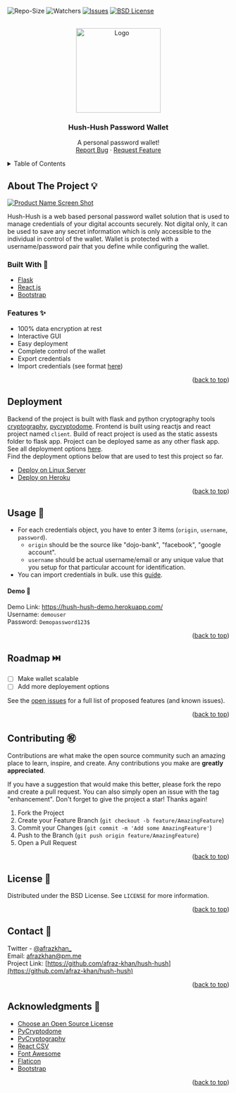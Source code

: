 <div id="top"></div>


<!-- PROJECT SHIELDS -->
![Repo-Size][repo-size-shield]
![Watchers][watchers-shield]
[![Issues][issues-shield]][issues-url]
[![BSD License][license-shield]][license-url]



<!-- PROJECT LOGO -->
<br />
<div align="center">
  <a href="https://github.com/afraz-khan/hush-hush">
    <img src="https://i.ibb.co/0ts8L6D/logo192.png" alt="Logo" width="192" height="192">
  </a>

  <h3 align="center">Hush-Hush Password Wallet</h3>

  <p align="center">
    A personal password wallet!
    <br />
    <a href="https://github.com/afraz-khan/hush-hush/issues">Report Bug</a>
    ·
    <a href="https://github.com/afraz-khan/hush-hush/issues">Request Feature</a>
  </p>
</div>


<!-- TABLE OF CONTENTS -->


<details>
  <summary>Table of Contents</summary>
  <ol>
    <li>
      <a href="#about-the-project">About The Project</a>
      <ul>
        <li><a href="#built-with">Built With</a></li>
        <li><a href="#features">Features</a></li>
      </ul>
    </li>
    <li>
      <a href="#Deployment">Deployment</a>
    </li>
    <li><a href="#usage">Usage</a></li>
    <li><a href="#roadmap">Roadmap</a></li>
    <li><a href="#contributing">Contributing</a></li>
    <li><a href="#license">License</a></li>
    <li><a href="#contact">Contact</a></li>
    <li><a href="#acknowledgments">Acknowledgments</a></li>
  </ol>
</details>



<!-- ABOUT THE PROJECT -->
## About The Project 💡

[![Product Name Screen Shot][product-screenshot]](https://hush-hush-demo.herokuapp.com/)

Hush-Hush is a web based personal password wallet solution that is used to manage credentials of your digital accounts securely. Not digital only, it can be used to save any secret information which is only accessible to the individual in control of the wallet. Wallet is protected with a username/password pair that you define while configuring the wallet.



### Built With 🔧


* [Flask](https://flask.palletsprojects.com/)
* [React.js](https://reactjs.org/)
* [Bootstrap](https://getbootstrap.com)


### Features ✨
- 100% data encryption at rest
- Interactive GUI
- Easy deployment
- Complete control of the wallet
- Export credentials
- Import credentials (see format [here](https://github.com/afraz-khan/hush-hush/tree/develop/setup/import-format))

<p align="right">(<a href="#top">back to top</a>)</p>

<!-- DEPLOYMENT -->
## Deployment

Backend of the project is built with flask and python cryptography tools [cryptography](https://cryptography.io/), [pycryptodome](https://pycryptodome.readthedocs.io/). Frontend is built using reactjs and react project named `client`. Build of react project is used as the static assests folder to flask app. Project can be deployed same as any other flask app. See all deployment options [here](https://flask.palletsprojects.com/en/2.0.x/deploying/index.html).  
Find the deployment options below that are used to test this project so far.

* [Deploy on Linux Server](https://github.com/afraz-khan/hush-hush/blob/main/setup/deployment-options/DEPLOY_LINUX.md)
* [Deploy on Heroku](https://github.com/afraz-khan/hush-hush/blob/main/setup/deployment-options/DEPLOY_HEROKU.md)

<p align="right">(<a href="#top">back to top</a>)</p>

<!-- USAGE EXAMPLES -->
## Usage 🍱

- For each credentials object, you have to enter 3 items (`origin`, `username`, `password`).
  - `origin` should be the source like "dojo-bank", "facebook", "google account".
  - `username` should be actual username/email or any unique value that you setup for that particular account for identification.
- You can import credentials in bulk. use this [guide](https://github.com/afraz-khan/hush-hush/blob/main/setup/import-format/README.md).

#### Demo 🌠
Demo Link: https://hush-hush-demo.herokuapp.com/  
Username: `demouser`  
Password: `Demopassword123$`

<p align="right">(<a href="#top">back to top</a>)</p>



<!-- ROADMAP -->
## Roadmap ⏭️

- [ ] Make wallet scalable
- [ ] Add more deployement options

See the [open issues](https://github.com/afraz-khan/hush-hush/issues) for a full list of proposed features (and known issues).

<p align="right">(<a href="#top">back to top</a>)</p>



<!-- CONTRIBUTING -->
## Contributing ㊗️

Contributions are what make the open source community such an amazing place to learn, inspire, and create. Any contributions you make are **greatly appreciated**.

If you have a suggestion that would make this better, please fork the repo and create a pull request. You can also simply open an issue with the tag "enhancement".
Don't forget to give the project a star! Thanks again!

1. Fork the Project
2. Create your Feature Branch (`git checkout -b feature/AmazingFeature`)
3. Commit your Changes (`git commit -m 'Add some AmazingFeature'`)
4. Push to the Branch (`git push origin feature/AmazingFeature`)
5. Open a Pull Request

<p align="right">(<a href="#top">back to top</a>)</p>



<!-- LICENSE -->
## License 🔑

Distributed under the BSD License. See `LICENSE` for more information.

<p align="right">(<a href="#top">back to top</a>)</p>



<!-- CONTACT -->
## Contact 👋

Twitter - [@afrazkhan_](https://twitter.com/afrazkhan_)  
Email: afrazkhan@pm.me  
Project Link: [https://github.com/afraz-khan/hush-hush](https://github.com/afraz-khan/hush-hush)

<p align="right">(<a href="#top">back to top</a>)</p>



<!-- ACKNOWLEDGMENTS -->
## Acknowledgments 🙌

* [Choose an Open Source License](https://choosealicense.com)
* [PyCryptodome](https://pycryptodome.readthedocs.io/)
* [PyCryptography](https://cryptography.io/en/latest/)
* [React CSV](https://www.npmjs.com/package/react-csv)
* [Font Awesome](https://fontawesome.com/)
* [Flaticon](https://www.flaticon.com/)
* [Bootstrap](https://getbootstrap.com/)

<p align="right">(<a href="#top">back to top</a>)</p>



<!-- MARKDOWN LINKS & IMAGES -->
<!-- https://www.markdownguide.org/basic-syntax/#reference-style-links -->
[repo-size-shield]: https://img.shields.io/github/repo-size/afraz-khan/hush-hush?logo=github&style=for-the-badge
[watchers-shield]: https://img.shields.io/github/watchers/afraz-khan/hush-hush?color=%23fac55a&style=for-the-badge
[contributors-shield]: https://img.shields.io/github/contributors/afraz-khan/hush-hush?style=for-the-badge
[contributors-url]: https://github.com/afraz-khan/hush-hush/graphs/contributors
[forks-shield]: https://img.shields.io/github/forks/afraz-khan/hush-hush?color=%239afc4e&logo=github&style=for-the-badge
[forks-url]: https://github.com/afraz-khan/hush-hush/network/members
[stars-shield]: https://img.shields.io/github/stars/afraz-khan/hush-hush?color=%2334959e&logo=github&style=for-the-badge
[stars-url]: https://github.com/afraz-khan/hush-hush/stargazers
[issues-shield]: https://img.shields.io/github/issues/afraz-khan/hush-hush?logo=github&style=for-the-badge
[issues-url]: https://github.com/afraz-khan/hush-hush/issues
[license-shield]: https://img.shields.io/github/license/afraz-khan/hush-hush?color=%23d1d1d1&style=for-the-badge
[license-url]: https://github.com/afraz-khan/hush-hush/blob/main/LICENSE
[linkedin-shield]: https://img.shields.io/badge/-LinkedIn-black.svg?style=for-the-badge&logo=linkedin&colorB=555
[linkedin-url]: https://linkedin.com/in/afraz-khan
[product-screenshot]: https://i.ibb.co/NsSL4GH/hush-hush-demo.png
